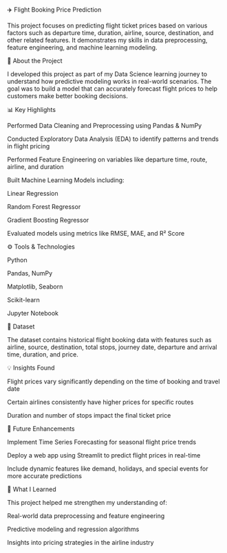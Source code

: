 ✈️ Flight Booking Price Prediction

This project focuses on predicting flight ticket prices based on various factors such as departure time, duration, airline, source, destination, and other related features. It demonstrates my skills in data preprocessing, feature engineering, and machine learning modeling.

📖 About the Project

I developed this project as part of my Data Science learning journey to understand how predictive modeling works in real-world scenarios. The goal was to build a model that can accurately forecast flight prices to help customers make better booking decisions.

📊 Key Highlights

Performed Data Cleaning and Preprocessing using Pandas & NumPy

Conducted Exploratory Data Analysis (EDA) to identify patterns and trends in flight pricing

Performed Feature Engineering on variables like departure time, route, airline, and duration

Built Machine Learning Models including:

Linear Regression

Random Forest Regressor

Gradient Boosting Regressor

Evaluated models using metrics like RMSE, MAE, and R² Score

⚙️ Tools & Technologies

Python

Pandas, NumPy

Matplotlib, Seaborn

Scikit-learn

Jupyter Notebook

📁 Dataset

The dataset contains historical flight booking data with features such as airline, source, destination, total stops, journey date, departure and arrival time, duration, and price.

💡 Insights Found

Flight prices vary significantly depending on the time of booking and travel date

Certain airlines consistently have higher prices for specific routes

Duration and number of stops impact the final ticket price

🚀 Future Enhancements

Implement Time Series Forecasting for seasonal flight price trends

Deploy a web app using Streamlit to predict flight prices in real-time

Include dynamic features like demand, holidays, and special events for more accurate predictions

🧠 What I Learned

This project helped me strengthen my understanding of:

Real-world data preprocessing and feature engineering

Predictive modeling and regression algorithms

Insights into pricing strategies in the airline industry
